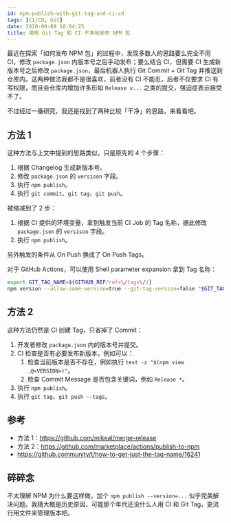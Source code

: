 ```yaml
---
id: npm-publish-with-git-tag-and-ci-cd
tags: [CI/CD, Git]
date: 2020-09-09 10:04:25
title: 使用 Git Tag 和 CI 干净地发布 NPM 包
---
```


最近在探索「如何发布 NPM 包」的过程中，发现多数人的思路要么完全不用 CI，修改 `package.json` 内版本号之后手动发布；要么结合 CI，但需要 CI 生成新版本号之后修改 `package.json`，最后机器人执行 Git Commit + Git Tag 并推送到仓库内。这两种做法我都不是很喜欢，前者没有 CI 不能忍，后者不仅要求 CI 有写权限，而且会仓库内增加许多形如 `Release v...` 之类的提交，强迫症表示接受不了。

不过经过一番研究，我还是找到了两种比较「干净」的思路，来看看吧。

<!--more-->

## 方法 1

这种方法与上文中提到的思路类似，只是原先的 4 个步骤：

1. 根据 Changelog 生成新版本号。
2. 修改 `package.json` 的 `versison` 字段。
3. 执行 `npm publish`。
4. 执行 `git commit`、`git tag`、`git push`。

被缩减到了 2 步：

1. 根据 CI 提供的环境变量，拿到触发当前 CI Job 的 Tag 名称，据此修改 `package.json` 的 `versison` 字段。
2. 执行 `npm publish`。

另外触发的条件从 On Push 换成了 On Push Tags。

对于 GitHub Actions，可以使用 Shell parameter expansion 拿到 Tag 名称：

```bash
export GIT_TAG_NAME=${GITHUB_REF/refs\/tags\//}
npm version --allow-same-version=true --git-tag-version=false "$GIT_TAG_NAME"
```

## 方法 2

这种方法仍然是 CI 创建 Tag，只省掉了 Commit：

1. 开发者修改 `package.json` 内的版本号并提交。
2. CI 检查是否有必要发布新版本，例如可以：
   1. 检查当前版本是否不存在，例如执行 `test -z "$(npm view .@<VERSION>)"`。
   2. 检查 Commit Message 是否包含关键词，例如 `Release *`。
3. 执行 `npm publish`。
4. 执行 `git tag`、`git push --tags`。

## 参考

- 方法 1：<https://github.com/mikeal/merge-release>
- 方法 2：<https://github.com/marketplace/actions/publish-to-npm>
- <https://github.community/t/how-to-get-just-the-tag-name/16241>

## 碎碎念

不太理解 NPM 为什么要这样做，加个 `npm publish --version=...` 似乎完美解决问题。我猜大概是历史原因，可能那个年代还没什么人用 CI 和 Git Tag，更流行用文件来管理版本吧。
